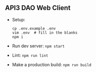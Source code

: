 ## API3 DAO Web Client

- Setup:

      cp .env.example .env
      vim .env  # fill in the blanks
      npm i

- Run dev server: `npm start`

- Lint: `npm run lint`

- Make a production build: `npm run build`
